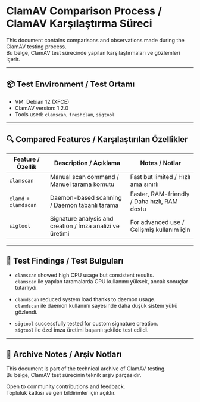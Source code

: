 # ClamAV Comparison Process / ClamAV Karşılaştırma Süreci

This document contains comparisons and observations made during the ClamAV testing process.  
Bu belge, ClamAV test sürecinde yapılan karşılaştırmaları ve gözlemleri içerir.

---

## 📦 Test Environment / Test Ortamı

- VM: Debian 12 (XFCE)
- ClamAV version: 1.2.0
- Tools used: `clamscan`, `freshclam`, `sigtool`

---

## 🔍 Compared Features / Karşılaştırılan Özellikler

| Feature / Özellik       | Description / Açıklama                                      | Notes / Notlar |
|------------------------|-------------------------------------------------------------|----------------|
| `clamscan`             | Manual scan command / Manuel tarama komutu                  | Fast but limited / Hızlı ama sınırlı |
| `clamd` + `clamdscan`  | Daemon-based scanning / Daemon tabanlı tarama               | Faster, RAM-friendly / Daha hızlı, RAM dostu |
| `sigtool`              | Signature analysis and creation / İmza analizi ve üretimi   | For advanced use / Gelişmiş kullanım için |

---

## 🧪 Test Findings / Test Bulguları

- `clamscan` showed high CPU usage but consistent results.  
  `clamscan` ile yapılan taramalarda CPU kullanımı yüksek, ancak sonuçlar tutarlıydı.

- `clamdscan` reduced system load thanks to daemon usage.  
  `clamdscan` ile daemon kullanımı sayesinde daha düşük sistem yükü gözlendi.

- `sigtool` successfully tested for custom signature creation.  
  `sigtool` ile özel imza üretimi başarılı şekilde test edildi.

---

## 📁 Archive Notes / Arşiv Notları

This document is part of the technical archive of ClamAV testing.  
Bu belge, ClamAV test sürecinin teknik arşiv parçasıdır.

Open to community contributions and feedback.  
Topluluk katkısı ve geri bildirimler için açıktır.
